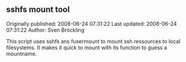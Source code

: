 ## sshfs mount tool

Originally published: 2008-06-24 07:31:22
Last updated: 2008-06-24 07:31:22
Author: Sven Bröckling

This script uses sshfs ans fusermount to mount ssh ressources to local filesystems. It makes it quick to mount with its function to guess a mountname.